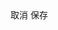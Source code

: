 <el-form ref="form2" :model="checkResultData" disabled size="mini" label-width="200px">
        <el-form-item label="最近一次短信发送时间">
          <el-input v-model="checkResultData.lastSendTime" />
        </el-form-item>
        <el-form-item label="最近一次号码推送时间">
          <el-input v-model="checkResultData.lastPushTime" />
        </el-form-item>
        <el-form-item label="当天发送成功号码数量">
          <el-input v-model="checkResultData.sendSuccessCount" />
        </el-form-item>
        <el-form-item label="当天发送失败号码数量">
          <el-input v-model="checkResultData.sendFailCount" />
        </el-form-item>
        <el-form-item label="当天提交成功号码数量">
          <el-input v-model="checkResultData.submitSuccessCount" />
        </el-form-item>
        <el-form-item label="当天提交失败号码数量">
          <el-input v-model="checkResultData.submitFailCount" />
        </el-form-item>
        <el-form-item label="当天超出日发送量号码数量">
          <el-input v-model="checkResultData.overDayCount" />
        </el-form-item>
        <el-form-item label="当天超出月发送量数量">
          <el-input v-model="checkResultData.overMonthCount" />
        </el-form-item>
        <div slot="footer" class="dialog-footer">
          <el-button @click="tcDialogVisible = false">取消</el-button>
          <el-button type="primary">保存</el-button>
        </div>
      </el-form>